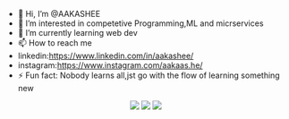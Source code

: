 - 👋 Hi, I’m @AAKASHEE
- 👀 I’m interested in competetive Programming,ML and micrservices
- 🌱 I’m currently learning  web dev 
- 📫 How to reach me
- linkedin:https://www.linkedin.com/in/aakashee/
- instagram:https://www.instagram.com/aakaas.he/
- ⚡ Fun fact: Nobody learns all,jst go with the flow of learning something new

<!---
AAKASHEE/AAKASHEE is a ✨ special ✨ repository because its `README.md` (this file) appears on your GitHub profile.
You can click the Preview link to take a look at your changes.
--->
<p align="center">
    <img src="https://skillicons.dev/icons?i=js,ts,nextjs,react,go,mongodb,postgres"/> 
    <img src="https://skillicons.dev/icons?i=git,github"/>
    <img src="https://skillicons.dev/icons?i=cpp,python,java"/>
     </p>

